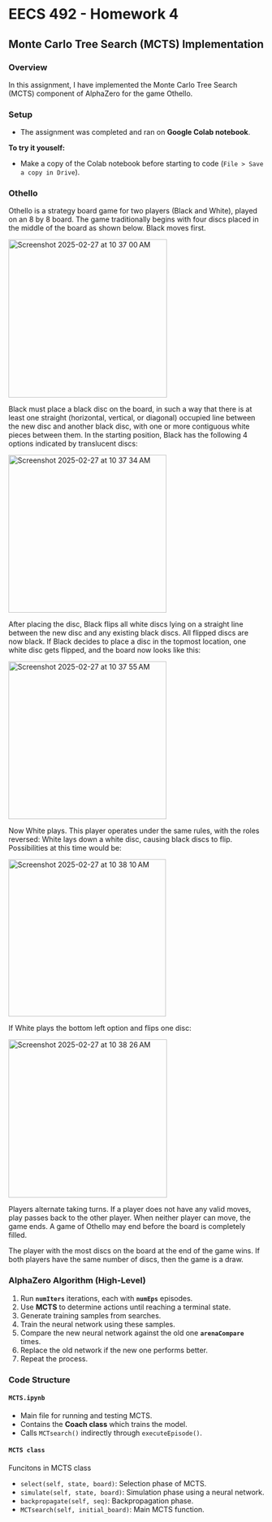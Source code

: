 # EECS 492 - Homework 4

## Monte Carlo Tree Search (MCTS) Implementation

### Overview
In this assignment, I have implemented the Monte Carlo Tree Search (MCTS) component of AlphaZero for the game Othello.

### Setup
- The assignment was completed and ran on **Google Colab notebook**.

**To try it youself:**
- Make a copy of the Colab notebook before starting to code (`File > Save a copy in Drive`).

### Othello
Othello is a strategy board game for two players (Black and White), played on an 8 by 8 board. The game traditionally begins with four discs placed in the middle of the board as shown below. Black moves first.

<img width="312" alt="Screenshot 2025-02-27 at 10 37 00 AM" src="https://github.com/user-attachments/assets/3a867e37-4c02-4bc2-945c-09984074c0ed" />

Black must place a black disc on the board, in such a way that there is at least one straight (horizontal, vertical, or diagonal) occupied line between the new disc and another black disc, with one or more contiguous white pieces between them. In the starting position, Black has the following 4 options indicated by translucent discs:

<img width="311" alt="Screenshot 2025-02-27 at 10 37 34 AM" src="https://github.com/user-attachments/assets/60fdc93c-bfeb-4871-b2f8-df508b00be9c" />

After placing the disc, Black flips all white discs lying on a straight line between the new disc and any existing black discs. All flipped discs are now black. If Black decides to place a disc in the topmost location, one white disc gets flipped, and the board now looks like this:

<img width="311" alt="Screenshot 2025-02-27 at 10 37 55 AM" src="https://github.com/user-attachments/assets/f229315c-c3d4-4324-9783-5b7e382c96dc" />

Now White plays. This player operates under the same rules, with the roles reversed: White lays down a white disc, causing black discs to flip. Possibilities at this time would be:

<img width="310" alt="Screenshot 2025-02-27 at 10 38 10 AM" src="https://github.com/user-attachments/assets/89e94d36-3bab-4383-85fb-9465f90d58f5" />

If White plays the bottom left option and flips one disc:

<img width="312" alt="Screenshot 2025-02-27 at 10 38 26 AM" src="https://github.com/user-attachments/assets/ee31bc75-dffa-464d-a67d-859abc0d9df4" />

Players alternate taking turns. If a player does not have any valid moves, play passes back to the other player. When neither player can move, the game ends. A game of Othello may end before the board is completely filled.

The player with the most discs on the board at the end of the game wins. If both players have the same number of discs, then the game is a draw.

### AlphaZero Algorithm (High-Level)
1. Run **`numIters`** iterations, each with **`numEps`** episodes.
2. Use **MCTS** to determine actions until reaching a terminal state.
3. Generate training samples from searches.
4. Train the neural network using these samples.
5. Compare the new neural network against the old one **`arenaCompare`** times.
6. Replace the old network if the new one performs better.
7. Repeat the process.

### Code Structure
#### `MCTS.ipynb`
- Main file for running and testing MCTS.
- Contains the **Coach class** which trains the model.
- Calls `MCTsearch()` indirectly through `executeEpisode()`.

#### `MCTS class`
Funcitons in MCTS class
- `select(self, state, board)`: Selection phase of MCTS.
- `simulate(self, state, board)`: Simulation phase using a neural network.
- `backpropagate(self, seq)`: Backpropagation phase.
- `MCTsearch(self, initial_board)`: Main MCTS function.

